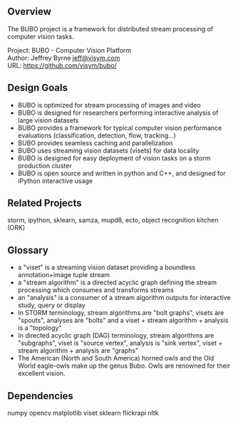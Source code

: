Overview
--------

The BUBO project is a framework for distributed stream processing of computer vision tasks.

Project: BUBO - Computer Vision Platform  
Author: Jeffrey Byrne <jeff@visym.com>  
URL: https://github.com/visym/bubo/  


Design Goals
------------

* BUBO is optimized for stream processing of images and video 
* BUBO is designed for researchers performing interactive analysis of large vision datasets
* BUBO provides a framework for typical computer vision performance evaluations (classification, detection, flow, tracking...)
* BUBO provides seamless caching and parallelization
* BUBO uses streaming vision datasets (visets) for data locality
* BUBO is designed for easy deployment of vision tasks on a storm production cluster
* BUBO is open source and written in python and C++, and designed for iPython interactive usage


Related Projects
----------------

storm, ipython, sklearn, samza, mupd8, ecto, object recognition kitchen (ORK)


Glossary
--------

* a "viset" is a streaming vision dataset providing a boundless annotation+image tuple stream
* a "stream algorithm" is a directed acyclic graph defining the stream processing which consumes and transforms streams
* an "analysis" is a consumer of a stream algorithm outputs for interactive study, query or display 
* In STORM terminology, stream algorithms are "bolt graphs", visets are "spouts", analyses are "bolts"  and a viset + stream algorithm + analysis is a "topology"
* In directed acyclic graph (DAG) terminology, stream algorithms are "subgraphs", viset is "source vertex", analysis is "sink vertex", viset + stream algorithm + analysis are "graphs"
* The American (North and South America) horned owls and the Old World eagle-owls make up the genus Bubo.  Owls are renowned for their excellent vision.

Dependencies
------------
numpy
opencv
matplotlib
viset
sklearn
flickrapi
nltk



